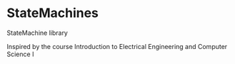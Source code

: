 # StateMachines
StateMachine library 

Inspired by the course Introduction to Electrical Engineering and Computer Science I
